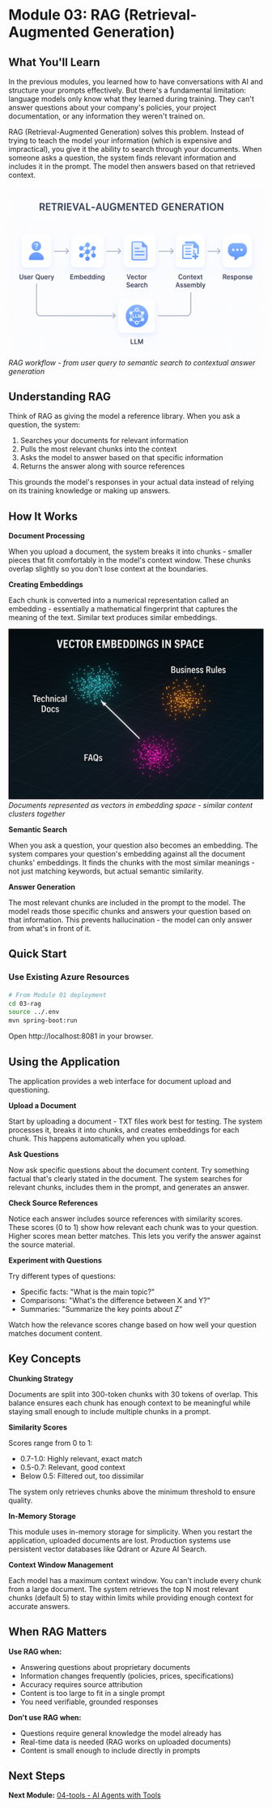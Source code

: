 # Module 03: RAG (Retrieval-Augmented Generation)

## What You'll Learn

In the previous modules, you learned how to have conversations with AI and structure your prompts effectively. But there's a fundamental limitation: language models only know what they learned during training. They can't answer questions about your company's policies, your project documentation, or any information they weren't trained on.

RAG (Retrieval-Augmented Generation) solves this problem. Instead of trying to teach the model your information (which is expensive and impractical), you give it the ability to search through your documents. When someone asks a question, the system finds relevant information and includes it in the prompt. The model then answers based on that retrieved context.

![RAG Architecture](images/rag-architecture.png)
*RAG workflow - from user query to semantic search to contextual answer generation*

## Understanding RAG

Think of RAG as giving the model a reference library. When you ask a question, the system:

1. Searches your documents for relevant information
2. Pulls the most relevant chunks into the context
3. Asks the model to answer based on that specific information
4. Returns the answer along with source references

This grounds the model's responses in your actual data instead of relying on its training knowledge or making up answers.

## How It Works

**Document Processing**

When you upload a document, the system breaks it into chunks - smaller pieces that fit comfortably in the model's context window. These chunks overlap slightly so you don't lose context at the boundaries.

**Creating Embeddings**

Each chunk is converted into a numerical representation called an embedding - essentially a mathematical fingerprint that captures the meaning of the text. Similar text produces similar embeddings.

![Vector Embeddings Space](images/vector-embeddings.png)
*Documents represented as vectors in embedding space - similar content clusters together*

**Semantic Search**

When you ask a question, your question also becomes an embedding. The system compares your question's embedding against all the document chunks' embeddings. It finds the chunks with the most similar meanings - not just matching keywords, but actual semantic similarity.

**Answer Generation**

The most relevant chunks are included in the prompt to the model. The model reads those specific chunks and answers your question based on that information. This prevents hallucination - the model can only answer from what's in front of it.

## Quick Start

### Use Existing Azure Resources

```bash
# From Module 01 deployment
cd 03-rag
source ../.env
mvn spring-boot:run
```

Open http://localhost:8081 in your browser.

## Using the Application

The application provides a web interface for document upload and questioning.

**Upload a Document**

Start by uploading a document - TXT files work best for testing. The system processes it, breaks it into chunks, and creates embeddings for each chunk. This happens automatically when you upload.

**Ask Questions**

Now ask specific questions about the document content. Try something factual that's clearly stated in the document. The system searches for relevant chunks, includes them in the prompt, and generates an answer.

**Check Source References**

Notice each answer includes source references with similarity scores. These scores (0 to 1) show how relevant each chunk was to your question. Higher scores mean better matches. This lets you verify the answer against the source material.

**Experiment with Questions**

Try different types of questions:
- Specific facts: "What is the main topic?"
- Comparisons: "What's the difference between X and Y?"
- Summaries: "Summarize the key points about Z"

Watch how the relevance scores change based on how well your question matches document content.

## Key Concepts

**Chunking Strategy**

Documents are split into 300-token chunks with 30 tokens of overlap. This balance ensures each chunk has enough context to be meaningful while staying small enough to include multiple chunks in a prompt.

**Similarity Scores**

Scores range from 0 to 1:
- 0.7-1.0: Highly relevant, exact match
- 0.5-0.7: Relevant, good context
- Below 0.5: Filtered out, too dissimilar

The system only retrieves chunks above the minimum threshold to ensure quality.

**In-Memory Storage**

This module uses in-memory storage for simplicity. When you restart the application, uploaded documents are lost. Production systems use persistent vector databases like Qdrant or Azure AI Search.

**Context Window Management**

Each model has a maximum context window. You can't include every chunk from a large document. The system retrieves the top N most relevant chunks (default 5) to stay within limits while providing enough context for accurate answers.

## When RAG Matters

**Use RAG when:**
- Answering questions about proprietary documents
- Information changes frequently (policies, prices, specifications)
- Accuracy requires source attribution
- Content is too large to fit in a single prompt
- You need verifiable, grounded responses

**Don't use RAG when:**
- Questions require general knowledge the model already has
- Real-time data is needed (RAG works on uploaded documents)
- Content is small enough to include directly in prompts

## Next Steps

**Next Module:** [04-tools - AI Agents with Tools](../04-tools/README.md)